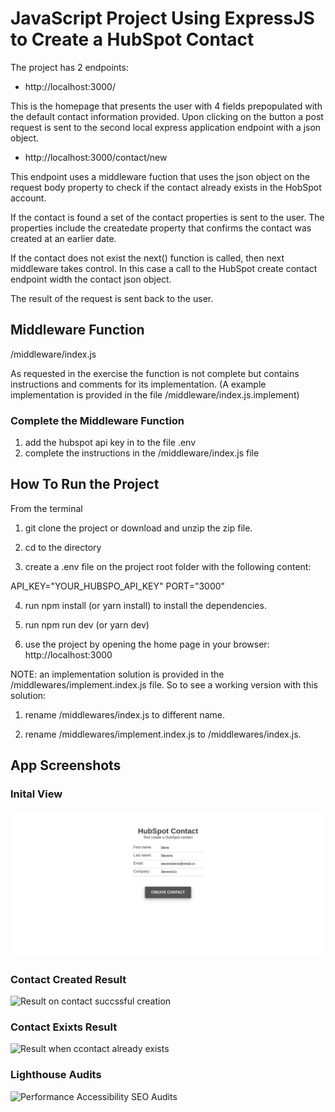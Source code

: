 # JavaScript Project Using ExpressJS to Create a HubSpot Contact

The project has 2 endpoints:

- http://localhost:3000/

This is the homepage that presents the user with 4 fields prepopulated with the default contact information provided.
Upon clicking on the button a post request is sent to the second local express application endpoint with a json object.

- http://localhost:3000/contact/new

This endpoint uses a middleware fuction that uses the json object on the request body property to check if the contact already exists in the HobSpot account.

If the contact is found a set of the contact properties is sent to the user. The properties include the createdate property that confirms the contact was created at an earlier date.

If the contact does not exist the next() function is called, then next middleware takes control.
In this case a call to the HubSpot create contact endpoint width the contact json object.

The result of the request is sent back to the user.

## Middleware Function

/middleware/index.js

As requested in the exercise the function is not complete but contains instructions and comments for its implementation.
(A example implementation is provided in the file /middleware/index.js.implement)

### Complete the Middleware Function

1. add the hubspot api key in to the file .env
2. complete the instructions in the /middleware/index.js file

## How To Run the Project

From the terminal

1. git clone the project or download and unzip the zip file.

2. cd to the directory

3. create a .env file on the project root folder with the following content:

API_KEY="YOUR_HUBSPO_API_KEY"
PORT="3000"

4. run npm install (or yarn install) to install the dependencies.

5. run npm run dev (or yarn dev)

6. use the project by opening the home page in your browser: http://localhost:3000

NOTE: an implementation solution is provided in the /middlewares/implement.index.js file.
So to see a working version with this solution:
1. rename /middlewares/index.js to different name.

2. rename /middlewares/implement.index.js to /middlewares/index.js.

## App Screenshots

### Inital View

![Home page opens with prepopulated default contact info!](/images/initial.png "initial page")

### Contact Created Result

![Result on contact succssful creation](./images/contact\-created.png "initial page")

### Contact Exixts Result

![Result when ccontact already exists](/images/contact\-exists.png "initial page")

### Lighthouse Audits

![Performance Accessibility SEO Audits](/images/lighthouse\-audits.png "initial page")